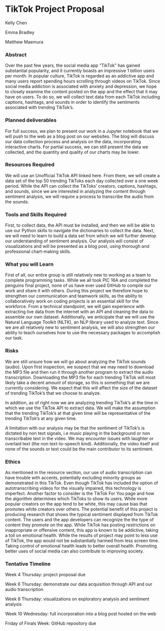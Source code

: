 # TikTok Project Proposal 
Kelly Chen

Emma Bradley

Matthew Maemura

### Abstract
Over the past few years, the social media app “TikTok” has gained substantial popularity, and it currently boasts an impressive 1 billion users per month. In popular culture, TikTok is regarded as an addictive app and many users report spending hours scrolling through videos on TikTok. Since social media addiction is associated with anxiety and depression, we hope to closely examine the content posted on the app and the effect that it may have on users. To do so, we will collect text data from each TikTok including captions, hashtags, and sounds in order to identify the sentiments associated with trending TikTok’s.

### Planned deliverables
For full success, we plan to present our work in a Jupyter notebook that we will push to the web as a blog post on our websites. The blog will discuss our data collection process and analysis on the data, incorporating interactive charts. For partial success, we can still present the data we collected, and the quantity and quality of our charts may be lower. 

### Resources Required
We will use an Unofficial TikTok API linked here. From there, we will create a data set of the top 50 trending TikToks each day collected over a one week period. While the API can collect the TikToks’ creators, captions, hashtags, and sounds, since we are interested in analyzing the content through sentiment analysis, we will require a process to transcribe the audio from the sounds. 

### Tools and Skills Required
First, to collect data, the API must be installed, and then we will be able to use our Python skills to navigate the dictionaries to collect the data. Next, we will need to learn to build a data set from which we will further develop our understanding of sentiment analysis. Our analysis will consist of visualizations and will be presented as a blog post, using thorough and professional chart-making skills.

### What you will Learn
First of all, our entire group is still relatively new to working as a team to complete programming tasks. While we all took PIC 16A and completed the penguins final project, none of us have ever used GitHub to compile our work and share it with others. During this project we therefore hope to strengthen our communication and teamwork skills, as the ability to collaboratively work on coding projects is an essential skill for the workforce. From a technical standpoint, we will gain experience with extracting live data from the internet with an API and cleaning the data to assemble our own dataset. Additionally, we anticipate that we will use the Natural Language Toolkit (NLTK), an NLP library used to analyze text. Since we are all relatively new to sentiment analysis, we will also strengthen our ability to teach ourselves how to use the necessary packages to accomplish our task. 

### Risks
We are still unsure how we will go about analyzing the TikTok sounds (audio). Upon first inspection, we suspect that we may need to download the MP3 file and then run it through another program to extract the audio transcription. Downloading the MP3 file for each trending TikTok will most likely take a decent amount of storage, so this is something that we are currently considering. We expect that this will affect the size of the dataset of trending TikTok’s that we choose to analyze. 

In addition, as of right now we are analyzing trending TikTok’s at the time in which we use the TikTok API to extract data. We will make the assumption that the trending TikTok’s at that given time will be representative of the trending TikTok’s at any given time. 

A limitation with our analysis may be that the sentiment of TikTok’s is dictated by non text signals, i.e music playing in the background or non transcribable text in the video. We may encounter issues with laughter or overlaid text (the non text-to-speech kind). Additionally, the video itself and none of the sounds or text could be the main contributor to its sentiment.

### Ethics
As mentioned in the resource section, our use of audio transcription can have trouble with accents, potentially excluding minority groups as demonstrated in this TikTok. Even though TikTok has included the option of autotranscribing videos for the visually impaired, this technology is imperfect. Another factor to consider is the TikTok For You page and how the algorithm determines which TikToks to show its users. While more popular creators on the app tend to be white, this may cause bias that promotes white creators over others. 
The potential benefit of this project is producing research that shows the typical sentiment displayed from TikTok content. The users and the app developers can recognize the the type of content they promote on the app. While TikTok has posting restrictions on inappropriate or offensive content, this app is known to be addictive, taking a toll on emotional health. While the results of project may point to less use of TikTok, the app would not be substantially harmed from less screen time. Taking control of emotional health leads to better overall health. Promoting better uses of social media can also contribute to improving society. 

### Tentative Timeline
Week 4 Thursday: project proposal due 

Week 6 Thursday: demonstrate our data acquisition through API and our audio transcription 

Week 8 Thursday: visualizations on exploratory analysis and sentiment analysis

Week 10 Wednesday: full incorporation into a blog post hosted on the web

Friday of Finals Week: GitHub repository due

